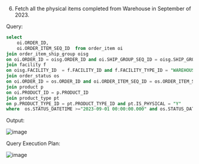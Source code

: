 6. Fetch all the physical items completed from Warehouse in September of 2023.

Query:

```sql
select 
	oi.ORDER_ID, 
	oi.ORDER_ITEM_SEQ_ID  from order_item oi 
join order_item_ship_group oisg 
on oi.ORDER_ID = oisg.ORDER_ID and oi.SHIP_GROUP_SEQ_ID = oisg.SHIP_GROUP_SEQ_ID 
join facility f 
on oisg.FACILITY_ID  = f.FACILITY_ID and f.FACILITY_TYPE_ID = "WAREHOUSE"
join order_status os 
on oi.ORDER_ID = os.ORDER_ID and oi.ORDER_ITEM_SEQ_ID = os.ORDER_ITEM_SEQ_ID and os.STATUS_ID="ITEM_COMPLETED"
join product p 
on oi.PRODUCT_ID = p.PRODUCT_ID
join product_type pt 
on p.PRODUCT_TYPE_ID = pt.PRODUCT_TYPE_ID and pt.IS_PHYSICAL = "Y"
where  os.STATUS_DATETIME >="2023-09-01 00:00:00.000" and os.STATUS_DATETIME <"2023-10-01 00:00:00.000";
```

Output:

![image](https://github.com/Sandesh3003/TrainingAssignment/assets/77960808/b55284b7-0930-4d5b-a5b6-135b73e4e24a)


Query Execution Plan:

![image](https://github.com/Sandesh3003/TrainingAssignment/assets/77960808/d364182d-90f6-4b5b-a27d-62c0c5b63ca9)


